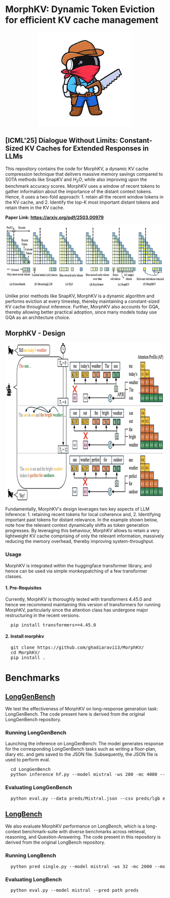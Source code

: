 # MorphKV: Dynamic Token Eviction for efficient KV cache management

<p align="center">
  <img src="morphboy.png" width="300" height="300">
</p>

## [ICML'25] Dialogue Without Limits: Constant-Sized KV Caches for Extended Responses in LLMs

This repository contains the code for MorphKV, a dynamic KV cache compression technique that delivers massive memory savings compared to SOTA methods like SnapKV and $H_2O$,
while also improving upon the benchmark accuracy scores. MorphKV uses a window of recent tokens to gather information about the importance of the distant context tokens.
Hence, it uses a two-fold approach: 1. retain all the recent window tokens in the KV cache, and 2. Identify the top-K most important distant tokens and retain them in the KV cache.

**Paper Link: https://arxiv.org/pdf/2503.00979**

<p align="center">
  <img src="image.png" width="800" height="200">
</p>

Unlike prior methods like SnapKV, MorphKV is a dynamic algorithm and performs eviction at every timestep, thereby maintaining a constant-sized KV cache throughout inference.
Further, MorphKV also accounts for GQA, thereby allowing better practical adoption, since many models today use GQA as an architecture choice.


## MorphKV - Design
<p align="center">
  <img src="design_main.png" width="800" height="500">
</p>

Fundamentally, MorphKV's design leverages two key aspects of LLM Inference: 1. retaining recent tokens for local coherence and, 2. Identifying important past tokens for distant relevance. In the example shown below, note how the relevant context dynamically shifts as token generation progresses.
By leveraging this behaviour, MorphKV allows to retain a very lightweight KV cache comprising of only the relevant information, massively reducing the memory overhead, thereby improving system-throughput.

### Usage
MorphKV is integrated within the huggingface transformer library, and hence can be used via simple monkeypatching of a few transformer classes. 

#### 1. Pre-Requisites
Currently, MorphKV is thoroughly tested with transformers 4.45.0 and hence we recommend maintaining this version of transformers for running MorphKV, particularly since the attention class has undergone major restructuring in the recent versions.

<pre>
  pip install transformers==4.45.0
</pre>

#### 2. Install morphkv

<pre>
  git clone https://github.com/ghadiaravi13/MorphKV/
  cd MorphKV/
  pip install .
</pre>

# Benchmarks

## [LongGenBench](https://github.com/mozhu621/LongGenBench/)

We test the effectiveness of MorphKV on long-response generation task: LongGenBench. The code present here is derived from the original LongGenBench repository.


### Running LongGenBench

Launching the inference on LongGenBench: The model generates response for the corresponding LongGenBench tasks such as writing a floor-plan, diary etc. and gets saved to the JSON file. Subsequently, the JSON file is used to perform eval.

<pre>
  cd LongGenBench
  python inference_hf.py --model mistral -ws 200 -mc 4000 --morph_type max_fused --input_file ../Dataset/Dataset_short.json --preds_path preds --output_file preds/Mistral.json
</pre>

### Evaluating LongGenBench
<pre>
  python eval.py --data preds/Mistral.json --csv preds/lgb_eval.csv
</pre>

## [LongBench](https://github.com/THUDM/LongBench)

We also evaluate MorphKV performance on LongBench, which is a long-context benchmark-suite with diverse benchmarks across retrieval, reasoning, and Question-Answering. The code present in this repository is derived from the original LongBench repository.

### Running LongBench

<pre>
  python pred_single.py --model mistral -ws 32 -mc 2000 --morph_type sum_fused --pred_path preds
</pre>

### Evaluating LongBench
<pre>
  python eval.py --model mistral --pred_path preds
</pre>

